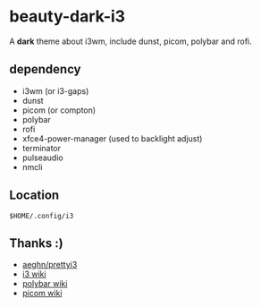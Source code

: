 # beauty-dark-i3
A **dark** theme about i3wm, include dunst, picom, polybar and rofi.  

## dependency
* i3wm (or i3-gaps)
* dunst
* picom (or compton)
* polybar
* rofi
* xfce4-power-manager (used to backlight adjust)
* terminator
* pulseaudio
* nmcli

## Location
`$HOME/.config/i3`  

## Thanks :)
* [aeghn/prettyi3](https://github.com/aeghn/prettyi3)
* [i3 wiki](https://wiki.archlinux.org/index.php/I3)
* [polybar wiki](https://github.com/polybar/polybar/wiki)
* [picom wiki](https://wiki.archlinux.org/index.php/Picom)
